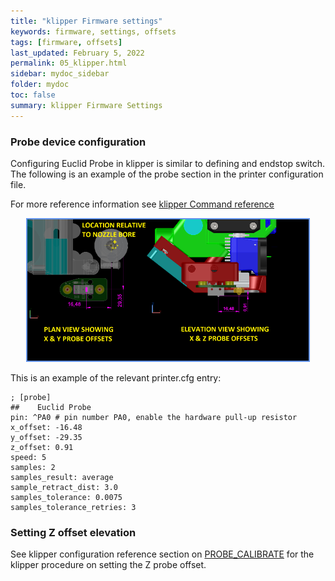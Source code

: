 ```yaml
---
title: "klipper Firmware settings"
keywords: firmware, settings, offsets
tags: [firmware, offsets]
last_updated: February 5, 2022
permalink: 05_klipper.html
sidebar: mydoc_sidebar
folder: mydoc
toc: false
summary: klipper Firmware Settings
---
```

### Probe device configuration
Configuring Euclid Probe in klipper is similar to defining and endstop switch. The following is an example of the probe section in the printer configuration file.


For more reference information see <a href="https://www.klipper3d.org/G-Codes.html?h=probe#probe" target="blank"> klipper Command reference</a>

<div style="width:100%;text-align:center;"> 
<a href="images\05_probe-offsets-sm.png" data-lity> <img src="images\05_probe-offsets-sm.png" style="width:450px; border:2px solid CornflowerBlue"></a></div>

This is an example of the relevant printer.cfg entry:  


```
; [probe]
##    Euclid Probe
pin: ^PA0 # pin number PA0, enable the hardware pull-up resistor 
x_offset: -16.48
y_offset: -29.35
z_offset: 0.91
speed: 5
samples: 2
samples_result: average
sample_retract_dist: 3.0
samples_tolerance: 0.0075
samples_tolerance_retries: 3
```  

### Setting Z offset elevation
See klipper configuration reference section on <a href="https://www.klipper3d.org/G-Codes.html?h=probe#probe_calibrate" target="blank">PROBE_CALIBRATE</a> for the klipper procedure on setting the Z probe offset. 